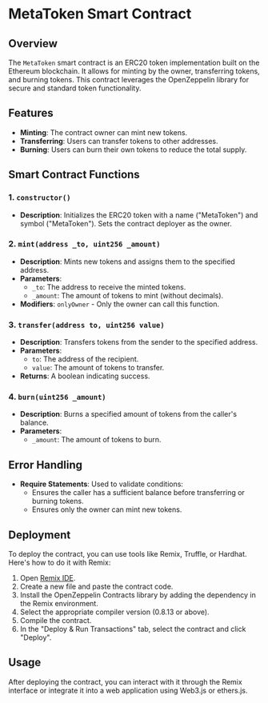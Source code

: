 # MetaToken Smart Contract

## Overview

The `MetaToken` smart contract is an ERC20 token implementation built on the Ethereum blockchain. It allows for minting by the owner, transferring tokens, and burning tokens. This contract leverages the OpenZeppelin library for secure and standard token functionality.

## Features

- **Minting**: The contract owner can mint new tokens.
- **Transferring**: Users can transfer tokens to other addresses.
- **Burning**: Users can burn their own tokens to reduce the total supply.

## Smart Contract Functions

### 1. `constructor()`

- **Description**: Initializes the ERC20 token with a name ("MetaToken") and symbol ("MetaToken"). Sets the contract deployer as the owner.

### 2. `mint(address _to, uint256 _amount)`

- **Description**: Mints new tokens and assigns them to the specified address.
- **Parameters**:
  - `_to`: The address to receive the minted tokens.
  - `_amount`: The amount of tokens to mint (without decimals).
- **Modifiers**: `onlyOwner` - Only the owner can call this function.

### 3. `transfer(address to, uint256 value)`

- **Description**: Transfers tokens from the sender to the specified address.
- **Parameters**:
  - `to`: The address of the recipient.
  - `value`: The amount of tokens to transfer.
- **Returns**: A boolean indicating success.

### 4. `burn(uint256 _amount)`

- **Description**: Burns a specified amount of tokens from the caller's balance.
- **Parameters**:
  - `_amount`: The amount of tokens to burn.

## Error Handling

- **Require Statements**: Used to validate conditions:
  - Ensures the caller has a sufficient balance before transferring or burning tokens.
  - Ensures only the owner can mint new tokens.

## Deployment

To deploy the contract, you can use tools like Remix, Truffle, or Hardhat. Here's how to do it with Remix:

1. Open [Remix IDE](https://remix.ethereum.org/).
2. Create a new file and paste the contract code.
3. Install the OpenZeppelin Contracts library by adding the dependency in the Remix environment.
4. Select the appropriate compiler version (0.8.13 or above).
5. Compile the contract.
6. In the "Deploy & Run Transactions" tab, select the contract and click "Deploy".

## Usage

After deploying the contract, you can interact with it through the Remix interface or integrate it into a web application using Web3.js or ethers.js.
